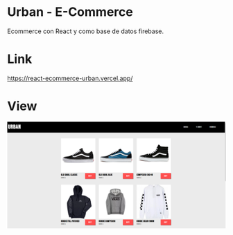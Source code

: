# Urban - E-Commerce

Ecommerce con React y como base de datos firebase.

# Link

https://react-ecommerce-urban.vercel.app/

# View

![VIEW](./public/images/page_view.PNG)
